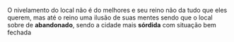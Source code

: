 O nivelamento do local não é do melhores e seu reino não da tudo que eles querem, mas até o reino uma ilusão de suas mentes sendo que o local sobre de **abandonado**, sendo a cidade mais **sórdida** com situação bem fechada